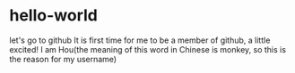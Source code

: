# hello-world
let's go to github
It is first time for me to be a member of github, a little excited!
I am Hou(the meaning of this word in Chinese is monkey, so this is the reason for my username)

